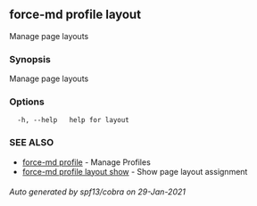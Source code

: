 ## force-md profile layout

Manage page layouts

### Synopsis

Manage page layouts

### Options

```
  -h, --help   help for layout
```

### SEE ALSO

* [force-md profile](force-md_profile.md)	 - Manage Profiles
* [force-md profile layout show](force-md_profile_layout_show.md)	 - Show page layout assignment

###### Auto generated by spf13/cobra on 29-Jan-2021
